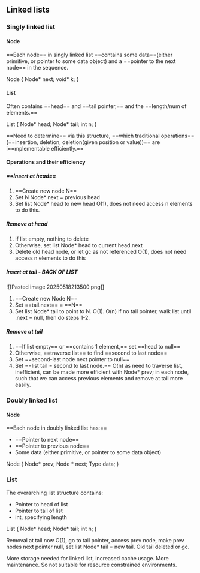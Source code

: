 ## Linked lists
### Singly linked list
#### Node
==Each node== in singly linked list ==contains some data==(either primitive, or pointer to some data object) and a ==pointer to the next node== in the sequence.

Node { 
	Node* next; 
	void* k; 
}

#### List
Often contains ==head== and ==tail pointer,== and the ==length/num of elements.==

List {
	Node* head;
	Node* tail;
	int n;
}

==Need to determine== via this structure, ==which traditional operations==(==insertion, deletion, deletion(given position or value))== are i==mplementable efficiently.==

#### Operations and their efficiency
##### ==Insert at head==
1. ==Create new node N==
2. Set N Node* next = previous head
3. Set list Node* head to new head
O(1), does not need access n elements to do this.
##### Remove at head
1. If list empty, nothing to delete
2. Otherwise, set list Node* head to current head.next
3. Delete old head node, or let gc as not referenced
O(1), does not need access n elements to do this
##### Insert at tail - BACK OF LIST
![[Pasted image 20250518213500.png]]

1. ==Create new Node N== 
2. Set ==tail.next== = ==N==
3. Set list Node* tail to point to N.
O(1).
O(n) if no tail pointer, walk list until .next = null, then do steps 1-2.
##### Remove at tail
1. ==If list empty== or ==contains 1 element,== set ==head to null==
2. Otherwise, ==traverse list== to find ==second to last node==
3. Set ==second-last node next pointer to null==
4. Set ==list tail = second to last node.== 
O(n) as need to traverse list, inefficient, can be made more efficient with Node* prev; in each node, such that we can access previous elements and remove at tail more easily. 


### Doubly linked list

#### Node
==Each node in doubly linked list has:==
- ==Pointer to next node==
- ==Pointer to previous node==
- Some data (either primitive, or pointer to some data object)

Node {
	Node* prev;
	Node * next;
	Type data;
}

### List
The overarching list structure contains:
- Pointer to head of list
- Pointer to tail of list
- int, specifying length

List {
	Node* head;
	Node* tail;
	int n;
}

Removal at tail now O(1), go to tail pointer, access prev node, make prev nodes next pointer null, set list Node* tail = new tail. Old tail deleted or gc.

More storage needed for linked list, increased cache usage.
More maintenance. 
So not suitable for resource constrained environments.
